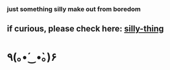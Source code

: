 ### just something silly make out from boredom
## if curious, please check here: [silly-thing](https://mylu004.github.io/silly-project/)
# ٩(｡•́‿•̀｡)۶	
